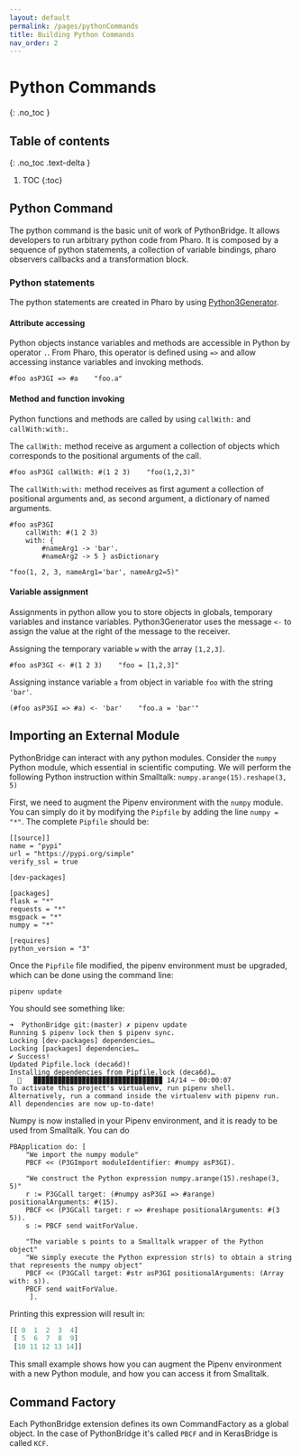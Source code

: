 ```yaml
---
layout: default
permalink: /pages/pythonCommands
title: Building Python Commands
nav_order: 2
---
```


# Python Commands
{: .no_toc }

## Table of contents
{: .no_toc .text-delta }

1. TOC
{:toc}

## Python Command

The python command is the basic unit of work of PythonBridge. It allows developers to run arbitrary python code from Pharo. It is composed by a sequence of python statements, a collection of variable bindings, pharo observers callbacks and a transformation block.

### Python statements

The python statements are created in Pharo by using [Python3Generator](https://github.com/juliendelplanque/Python3Generator).

#### Attribute accessing
Python objects instance variables and methods are accessible in Python by operator `.`. From Pharo, this operator is defined using `=>` and allow accessing instance variables and invoking methods.
```smalltalk
#foo asP3GI => #a    "foo.a"
```

#### Method and function invoking
Python functions and methods are called by using `callWith:` and `callWith:with:`. 

The `callWith:` method receive as argument a collection of objects which corresponds to the positional arguments of the call.
```smalltalk
#foo asP3GI callWith: #(1 2 3)    "foo(1,2,3)"
```

The `callWith:with:` method receives as first agument a collection of positional arguments and, as second argument, a dictionary of named arguments.
```smalltalk
#foo asP3GI 
    callWith: #(1 2 3) 
    with: { 
        #nameArg1 -> 'bar'.
        #nameArg2 -> 5 } asDictionary

"foo(1, 2, 3, nameArg1='bar', nameArg2=5)"
```

#### Variable assignment
Assignments in python allow you to store objects in globals, temporary variables and instance variables. Python3Generator uses the message `<-` to assign the value at the right of the message to the receiver.

Assigning the temporary variable `w` with the array `[1,2,3]`.
```smalltalk
#foo asP3GI <- #(1 2 3)    "foo = [1,2,3]"
```

Assigning instance variable `a` from object in variable `foo` with the string `'bar'`.
```smalltalk
(#foo asP3GI => #a) <- 'bar'    "foo.a = 'bar'"
```


## Importing an External Module

PythonBridge can interact with any python modules. Consider the `numpy` Python module, which essential in scientific computing. We will perform the following Python instruction within Smalltalk: `numpy.arange(15).reshape(3, 5)`

First, we need to augment the Pipenv environment with the `numpy` module. You can simply do it by modifying the `Pipfile` by adding the line `numpy = "*"`. The complete `Pipfile` should be:

```
[[source]]
name = "pypi"
url = "https://pypi.org/simple"
verify_ssl = true

[dev-packages]

[packages]
flask = "*"
requests = "*"
msgpack = "*"
numpy = "*"

[requires]
python_version = "3"
```

Once the `Pipfile` file modified, the pipenv environment must be upgraded, which can be done using the command line:
```
pipenv update
```

You should see something like: 
```
➜  PythonBridge git:(master) ✗ pipenv update
Running $ pipenv lock then $ pipenv sync.
Locking [dev-packages] dependencies…
Locking [packages] dependencies…
✔ Success! 
Updated Pipfile.lock (deca6d)!
Installing dependencies from Pipfile.lock (deca6d)…
  🐍   ▉▉▉▉▉▉▉▉▉▉▉▉▉▉▉▉▉▉▉▉▉▉▉▉▉▉▉▉▉▉▉▉ 14/14 — 00:00:07
To activate this project's virtualenv, run pipenv shell.
Alternatively, run a command inside the virtualenv with pipenv run.
All dependencies are now up-to-date!
```

Numpy is now installed in your Pipenv environment, and it is ready to be used from Smalltalk. You can do 

```Smalltalk
PBApplication do: [ 
    "We import the numpy module"
	PBCF << (P3GImport moduleIdentifier: #numpy asP3GI).
    
    "We construct the Python expression numpy.arange(15).reshape(3, 5)"
	r := P3GCall target: (#numpy asP3GI => #arange) positionalArguments: #(15).
	PBCF << (P3GCall target: r => #reshape positionalArguments: #(3 5)). 
	s := PBCF send waitForValue.
    
    "The variable s points to a Smalltalk wrapper of the Python object"
    "We simply execute the Python expression str(s) to obtain a string that represents the numpy object"
	PBCF << (P3GCall target: #str asP3GI positionalArguments: (Array with: s)). 
	PBCF send waitForValue.
	 ].
```

Printing this expression will result in:
```Python
[[ 0  1  2  3  4]
 [ 5  6  7  8  9]
 [10 11 12 13 14]]
```

This small example shows how you can augment the Pipenv environment with a new Python module, and how you can access it from Smalltalk.

## Command Factory

Each PythonBridge extension defines its own CommandFactory as a global object. In the case of PythonBridge it's called `PBCF` and in KerasBridge is called `KCF`.

